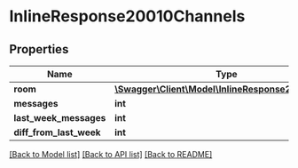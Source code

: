 # InlineResponse20010Channels

## Properties
Name | Type | Description | Notes
------------ | ------------- | ------------- | -------------
**room** | [**\Swagger\Client\Model\InlineResponse20010Room**](InlineResponse20010Room.md) |  | [optional] 
**messages** | **int** |  | [optional] 
**last_week_messages** | **int** |  | [optional] 
**diff_from_last_week** | **int** |  | [optional] 

[[Back to Model list]](../../README.md#documentation-for-models) [[Back to API list]](../../README.md#documentation-for-api-endpoints) [[Back to README]](../../README.md)


